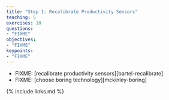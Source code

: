 ```yaml
---
title: "Step 1: Recalibrate Productivity Sensors"
teaching: 5
exercises: 10
questions:
- "FIXME"
objectives:
- "FIXME"
keypoints:
- "FIXME"
---
```


*   FIXME: [recalibrate productivity sensors][bartel-recalibrate]
*   FIXME: [choose boring technology][mckinley-boring]

{% include links.md %}
